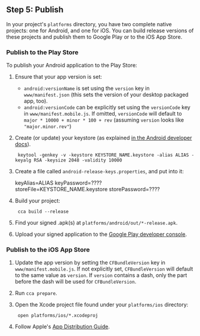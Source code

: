 ## Step 5: Publish

In your project's `platforms` directory, you have two complete native projects: one for Android, and one for iOS. You can build release versions of these projects and publish them to Google Play or to the iOS App Store.

### Publish to the Play Store

To publish your Android application to the Play Store:

1. Ensure that your app version is set:
    * `android:versionName` is set using the `version` key in `www/manifest.json` (this sets the version of your desktop packaged app, too).
    * `android:versionCode` can be explicitly set using the `versionCode` key in `www/manifest.mobile.js`. If omitted, `versionCode` will default to `major * 10000 + minor * 100 + rev` (assuming `version` looks like `"major.minor.rev"`)

2. Create (or update) your keystore (as explained [in the Android developer docs](http://developer.android.com/tools/publishing/app-signing.html#signing-manually)).

        keytool -genkey -v -keystore KEYSTORE_NAME.keystore -alias ALIAS -keyalg RSA -keysize 2048 -validity 10000

3. Create a file called `android-release-keys.properties`, and put into it:

      keyAlias=ALIAS
      keyPassword=????
      storeFile=KEYSTORE_NAME.keystore
      storePassword=????

4. Build your project:

        cca build --release

5. Find your signed .apk(s) at `platforms/android/out/*-release.apk`.

6. Upload your signed application to the [Google Play developer console](https://play.google.com/apps/publish).

### Publish to the iOS App Store

1. Update the app version by setting the `CFBundleVersion` key in `www/manifest.mobile.js`. If not explicitly set, `CFBundleVersion` will default to the same value as `version`. If `version` contains a dash, only the part before the dash will be used for `CFBundleVersion`.

2. Run `cca prepare`.

2. Open the Xcode project file found under your `platforms/ios` directory:

		open platforms/ios/*.xcodeproj

3. Follow Apple's [App Distribution Guide](https://developer.apple.com/library/ios/documentation/IDEs/Conceptual/AppDistributionGuide/Introduction/Introduction.html).
